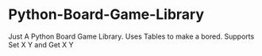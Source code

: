 # Python-Board-Game-Library
Just A Python Board Game Library. Uses Tables to make a bored. Supports Set X Y and Get X Y
